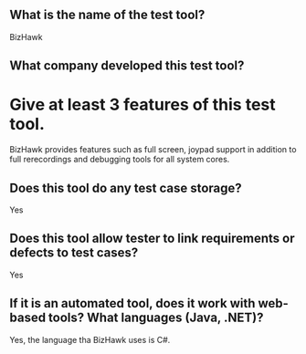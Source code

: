 ## What is the name of the test tool?
BizHawk

## What company developed this test tool?

# Give at least 3 features of this test tool.
BizHawk provides features such as full screen, joypad support in addition to full
rerecordings and debugging tools for all system cores.

## Does this tool do any test case storage?
Yes

## Does this tool allow tester to link requirements or defects to test cases?
Yes

## If it is an automated tool, does it work with web-based tools? What languages (Java, .NET)?
Yes, the language tha BizHawk uses is C#.
